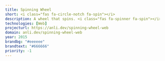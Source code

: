 ```yaml
---
title: Spinning Wheel
short: <i class="fas fa-circle-notch fa-spin"></i>
description: A wheel that spins. <i class="fas fa-spinner fa-spin"></i>
technologies: [Web]
projecturl: https://anli.dev/spinning-wheel-web
domain: anli.dev/spinning-wheel-web
year: 2015
brandbg: "#eeeeee"
brandtext: "#666666"
priority: -1
---
```

